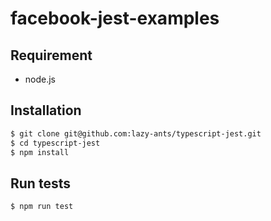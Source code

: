 # facebook-jest-examples

## Requirement

- node.js

## Installation

```bash
$ git clone git@github.com:lazy-ants/typescript-jest.git
$ cd typescript-jest
$ npm install
```

## Run tests

```bash
$ npm run test
```
